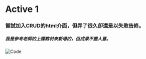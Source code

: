 # Active 1
### 嘗試加入CRUD的html介面，但弄了很久卻還是以失敗告終。
##### 我是參考老師的上課教材來新增的，但成果不盡人意。
![Code](https://i.imgur.com/Zhad5N0.png)
